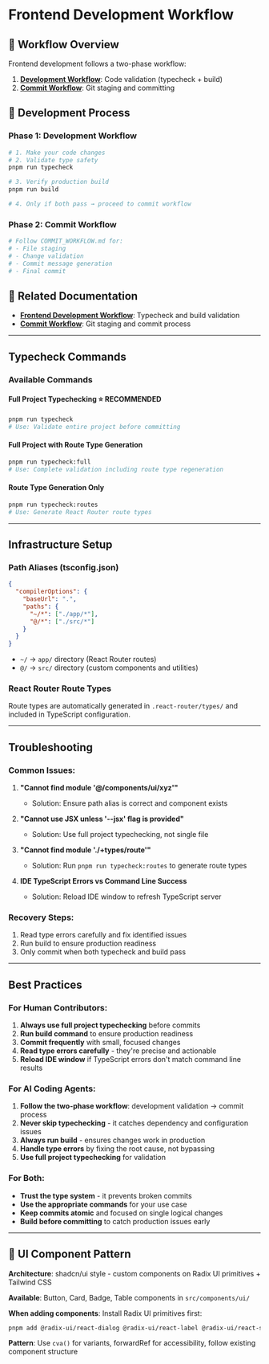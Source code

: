 # Frontend Development Workflow

## 🎯 **Workflow Overview**

Frontend development follows a two-phase workflow:

1. **[Development Workflow](working-docs/development/FRONTEND_DEVELOPMENT_WORKFLOW.md)**: Code validation (typecheck + build)
2. **[Commit Workflow](working-docs/development/COMMIT_WORKFLOW.md)**: Git staging and committing

## 🚀 **Development Process**

### **Phase 1: Development Workflow**
```bash
# 1. Make your code changes
# 2. Validate type safety
pnpm run typecheck

# 3. Verify production build
pnpm run build

# 4. Only if both pass → proceed to commit workflow
```

### **Phase 2: Commit Workflow**
```bash
# Follow COMMIT_WORKFLOW.md for:
# - File staging
# - Change validation
# - Commit message generation
# - Final commit
```

## 🔗 **Related Documentation**

- **[Frontend Development Workflow](working-docs/development/FRONTEND_DEVELOPMENT_WORKFLOW.md)**: Typecheck and build validation
- **[Commit Workflow](working-docs/development/COMMIT_WORKFLOW.md)**: Git staging and commit process

---

## Typecheck Commands

### Available Commands

#### **Full Project Typechecking** ⭐ **RECOMMENDED**
```bash
pnpm run typecheck
# Use: Validate entire project before committing
```

#### **Full Project with Route Type Generation**
```bash
pnpm run typecheck:full
# Use: Complete validation including route type regeneration
```

#### **Route Type Generation Only**
```bash
pnpm run typecheck:routes
# Use: Generate React Router route types
```

---

## Infrastructure Setup

### Path Aliases (tsconfig.json)
```json
{
  "compilerOptions": {
    "baseUrl": ".",
    "paths": {
      "~/*": ["./app/*"],
      "@/*": ["./src/*"]
    }
  }
}
```
- `~/` → `app/` directory (React Router routes)
- `@/` → `src/` directory (custom components and utilities)

### React Router Route Types
Route types are automatically generated in `.react-router/types/` and included in TypeScript configuration.

---

## Troubleshooting

### Common Issues:
1. **"Cannot find module '@/components/ui/xyz'"**
   - Solution: Ensure path alias is correct and component exists

2. **"Cannot use JSX unless '--jsx' flag is provided"**
   - Solution: Use full project typechecking, not single file

3. **"Cannot find module './+types/route'"**
   - Solution: Run `pnpm run typecheck:routes` to generate route types

4. **IDE TypeScript Errors vs Command Line Success**
   - Solution: Reload IDE window to refresh TypeScript server

### Recovery Steps:
1. Read type errors carefully and fix identified issues
2. Run build to ensure production readiness
3. Only commit when both typecheck and build pass

---

## Best Practices

### For Human Contributors:
1. **Always use full project typechecking** before commits
2. **Run build command** to ensure production readiness
3. **Commit frequently** with small, focused changes
4. **Read type errors carefully** - they're precise and actionable
5. **Reload IDE window** if TypeScript errors don't match command line results

### For AI Coding Agents:
1. **Follow the two-phase workflow**: development validation → commit process
2. **Never skip typechecking** - it catches dependency and configuration issues
3. **Always run build** - ensures changes work in production
4. **Handle type errors** by fixing the root cause, not bypassing
5. **Use full project typechecking** for validation

### For Both:
- **Trust the type system** - it prevents broken commits
- **Use the appropriate commands** for your use case
- **Keep commits atomic** and focused on single logical changes
- **Build before committing** to catch production issues early

---

## 🎨 **UI Component Pattern**

**Architecture**: shadcn/ui style - custom components on Radix UI primitives + Tailwind CSS

**Available**: Button, Card, Badge, Table components in `src/components/ui/`

**When adding components**: Install Radix UI primitives first:
```bash
pnpm add @radix-ui/react-dialog @radix-ui/react-label @radix-ui/react-select
```

**Pattern**: Use `cva()` for variants, forwardRef for accessibility, follow existing component structure